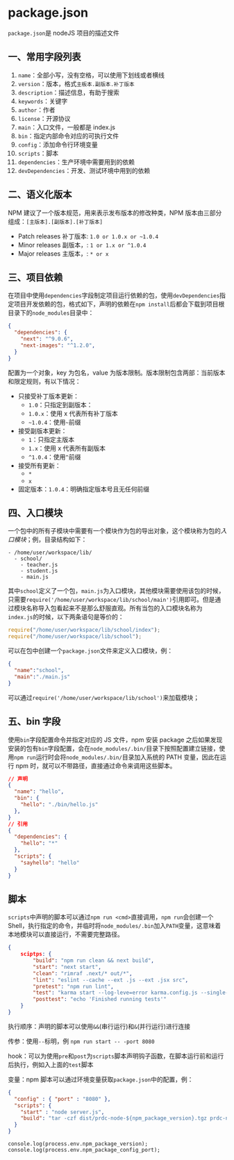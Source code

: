 # package.json

`package.json`是 nodeJS 项目的描述文件

## 一、常用字段列表

1. `name`：全部小写，没有空格，可以使用下划线或者横线
2. `version`：版本，格式`主板本.副版本.补丁版本`
3. `description`：描述信息，有助于搜索
4. `keywords`：关键字
5. `author`：作者
6. `license`：开源协议
7. `main`：入口文件，一般都是 index.js
8. `bin`：指定内部命令对应的可执行文件
9. `config`：添加命令行环境变量
10. `scripts`：脚本
11. `dependencies`：生产环境中需要用到的依赖
12. `devDependencies`：开发、测试环境中用到的依赖

## 二、语义化版本

NPM 建议了一个版本规范，用来表示发布版本的修改种类，NPM 版本由三部分组成：`[主版本].[副版本].[补丁版本]`

- Patch releases 补丁版本: `1.0 or 1.0.x or ~1.0.4`
- Minor releases 副版本，: `1 or 1.x or ^1.0.4`
- Major releases 主版本，: `* or x`

## 三、项目依赖

在项目中使用`dependencies`字段制定项目运行依赖的包，使用`devDependencies`指定项目开发依赖的包，格式如下，声明的依赖在`npm install`后都会下载到项目根目录下的`node_modules`目录中：

```JSON
{
  "dependencies": {
    "next": "^9.0.6",
    "next-images": "^1.2.0",
  }
}
```

配置为一个对象，key 为包名，value 为版本限制。版本限制包含两部：当前版本和限定规则，有以下情况：

- 只接受补丁版本更新：
  - `1.0`：只指定到副版本：
  - `1.0.x`：使用 x 代表所有补丁版本
  - `~1.0.4`：使用`~`前缀
- 接受副版本更新：
  - `1`：只指定主版本
  - `1.x`：使用 x 代表所有副版本
  - `^1.0.4`：使用`^`前缀
- 接受所有更新：
  - `*`
  - `x`
- 固定版本：`1.0.4`：明确指定版本号且无任何前缀

## 四、入口模块

一个包中的所有子模块中需要有一个模块作为包的导出对象，这个模块称为包的*入口模块*；例，目录结构如下：

```text
- /home/user/workspace/lib/
  - school/
    - teacher.js
    - student.js
    - main.js
```

其中`school`定义了一个包，`main.js`为入口模块，其他模块需要使用该包的时候，只需要`require('/home/user/workspace/lib/school/main')`引用即可。但是通过模块名称导入包看起来不是那么舒服直观。所有当包的入口模块名称为`index.js`的时候，以下两条语句是等价的：

```javascript
require("/home/user/workspace/lib/school/index");
require("/home/user/workspace/lib/school");
```

可以在包中创建一个`package.json`文件来定义入口模块，例：

```JSON
{
  "name":"school",
  "main":"./main.js"
}
```

可以通过`require('/home/user/workspace/lib/school')`来加载模块；

## 五、bin 字段

使用`bin`字段配置命令并指定对应的 JS 文件，npm 安装 package 之后如果发现安装的包有`bin`字段配置，会在`node_modules/.bin/`目录下按照配置建立链接，使用`npm run`运行时会将`node_modules/.bin/`目录加入系统的 PATH 变量，因此在运行 npm 时，就可以不带路径，直接通过命令来调用这些脚本。

```JSON
// 声明
{
  "name": "hello",
  "bin": {
    "hello": "./bin/hello.js"
  },
}
// 引用
{
  "dependencies": {
    "hello": "*"
  },
  "scripts": {
    "sayhello": "hello"
  }
}
```

## 脚本

`scripts`中声明的脚本可以通过`npm run <cmd>`直接调用，`npm run`会创建一个 Shell，执行指定的命令，并临时将`node_modules/.bin`加入`PATH`变量，这意味着本地模块可以直接运行，不需要完整路径。

```JSON
{
    sciptps: {
        "build": "npm run clean && next build",
        "start": "next start",
        "clean": "rimraf .next/* out/*",
        "lint": "eslint --cache --ext .js --ext .jsx src",
        "pretest": "npm run lint",
        "test": "karma start --log-leve=error karma.config.js --single-run=true",
        "posttest": "echo 'Finished running tests'"
    }
}
```

执行顺序：声明的脚本可以使用`&&`(串行运行)和`&`(并行运行)进行连接

传参：使用`--`标明，例 `npm run start -- -port 8080`

hook：可以为使用`pre`和`post`为`scripts`脚本声明钩子函数，在脚本运行前和运行后执行，例如入上面的`test`脚本

变量：npm 脚本可以通过环境变量获取`package.json`中的配置，例：

```JSON
{
  "config" : { "port" : "8080" },
  "scripts": {
    "start" : "node server.js",
    "build": "tar -czf dist/prdc-node-${npm_package_version}.tgz prdc-node"
  }
}
```

```JS
console.log(process.env.npm_package_version);
console.log(process.env.npm_package_config_port);
```
